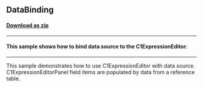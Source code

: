 ## DataBinding
#### [Download as zip](https://minhaskamal.github.io/DownGit/#/home?url=https://github.com/GrapeCity/ComponentOne-WinForms-Samples/tree/master/NetFramework\ExpressionEditor\CS\DataBinding)
____
#### This sample shows how to bind data source to the C1ExpressionEditor.
____
This sample demonstrates how to use C1ExpressionEditor with data source. C1ExpressionEditorPanel field items are populated by data from a reference table. 
